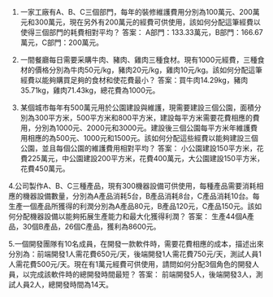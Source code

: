 1. 一家工廠有A、B、C三個部門，每年的裝修維護費用分別為100萬元、200萬元和300萬元，現在另外有200萬元的經費可供使用，該如何分配這筆經費以使得三個部門的耗費相對平均？
答案： A部門：133.33萬元，B部門：166.67萬元，C部門：200萬元。

2. 一間餐廳每日需要采購牛肉、豬肉、雞肉三種食材。現有1000元經費，三種食材的價格分別為牛肉50元/kg，豬肉20元/kg，雞肉10元/kg。該如何分配這筆經費以能夠購買足夠的食材和使花費最小？
答案：買牛肉14.29kg，豬肉35.71kg，雞肉71.43kg，總花費為1000元。

3. 某個城市每年有500萬元用於公園建設與維護，現需要建設三個公園，面積分別為300平方米，500平方米和800平方米，建設每平方米需要花費相應的費用，分別為1000元、2000元和3000元。建設後三個公園每平方米年維護費用相應的為500元、1000元和1500元。該如何分配這些經費以能夠建設三個公園，並且每個公園的維護費用相對平均？
答案： 小公園建設150平方米，花費225萬元，中公園建設200平方米，花費400萬元，大公園建設150平方米，花費450萬元。

4.公司製作A、B、C三種產品，現有300機器設備可供使用，每種產品需要消耗相應的機器設備數量，分別為A產品消耗5台，B產品消耗8台，C產品消耗10台。每生產一個產品所獲得的利潤分別為A產品80元，B產品120元，C產品150元。該如何分配機器設備以能夠拓展生產能力和最大化獲得利潤？
答案： 生產44個A產品，30個B產品，26個C產品，獲利為8600元。

5.一個開發團隊有10名成員，在開發一款軟件時，需要花費相應的成本，描述出來分別為：前端開發1人需花費650元/天，後端開發1人需花費750元/天，測試人員1人需花費500元/天。現在有1萬元經費可供使用，請問如何分配3個角色的開發人員，以完成該軟件時的總開發時間最短？
答案： 前端開發5人，後端開發3人，測試人員2人，總開發時間為14天。